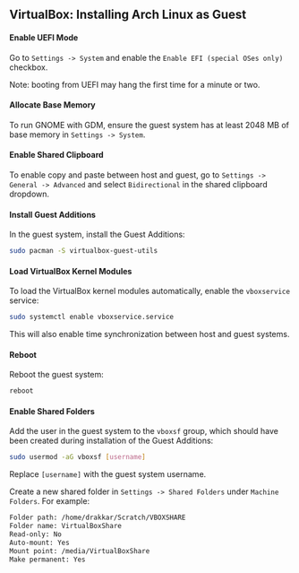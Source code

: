 ## VirtualBox: Installing Arch Linux as Guest

#### Enable UEFI Mode

Go to `Settings -> System` and enable the `Enable EFI (special OSes only)` checkbox.

Note: booting from UEFI may hang the first time for a minute or two.

#### Allocate Base Memory

To run GNOME with GDM, ensure the guest system has at least 2048 MB of base memory in `Settings -> System`.

#### Enable Shared Clipboard

To enable copy and paste between host and guest, go to `Settings -> General -> Advanced` and select `Bidirectional` in the shared clipboard dropdown.

#### Install Guest Additions

In the guest system, install the Guest Additions:

```bash
sudo pacman -S virtualbox-guest-utils
```

#### Load VirtualBox Kernel Modules

To load the VirtualBox kernel modules automatically, enable the `vboxservice` service:

```bash
sudo systemctl enable vboxservice.service
```

This will also enable time synchronization between host and guest systems.

#### Reboot

Reboot the guest system:

```bash
reboot
```

#### Enable Shared Folders

Add the user in the guest system to the `vboxsf` group, which should have been created during installation of the Guest Additions:

```bash
sudo usermod -aG vboxsf [username]
```

Replace `[username]` with the guest system username.

Create a new shared folder in `Settings -> Shared Folders` under `Machine Folders`. For example:

```bash
Folder path: /home/drakkar/Scratch/VBOXSHARE
Folder name: VirtualBoxShare
Read-only: No
Auto-mount: Yes
Mount point: /media/VirtualBoxShare
Make permanent: Yes
```
